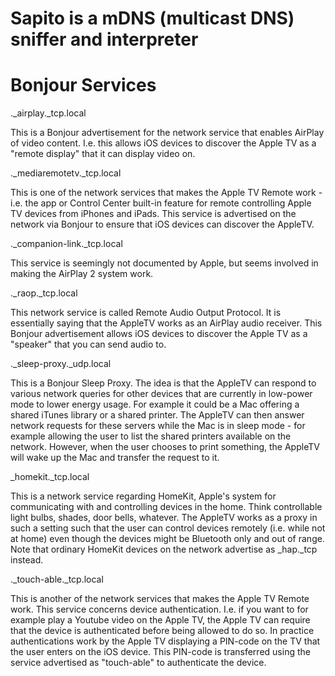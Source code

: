 # Sapito is a mDNS (multicast DNS) sniffer and interpreter




# Bonjour Services

._airplay._tcp.local

This is a Bonjour advertisement for the network service that enables AirPlay of video content. I.e. this allows iOS devices to discover the Apple TV as a "remote display" that it can display video on.

._mediaremotetv._tcp.local

This is one of the network services that makes the Apple TV Remote work - i.e. the app or Control Center built-in feature for remote controlling Apple TV devices from iPhones and iPads. This service is advertised on the network via Bonjour to ensure that iOS devices can discover the AppleTV.

._companion-link._tcp.local

This service is seemingly not documented by Apple, but seems involved in making the AirPlay 2 system work.

._raop._tcp.local

This network service is called Remote Audio Output Protocol. It is essentially saying that the AppleTV works as an AirPlay audio receiver. This Bonjour advertisement allows iOS devices to discover the Apple TV as a "speaker" that you can send audio to.

._sleep-proxy._udp.local

This is a Bonjour Sleep Proxy. The idea is that the AppleTV can respond to various network queries for other devices that are currently in low-power mode to lower energy usage. For example it could be a Mac offering a shared iTunes library or a shared printer. The AppleTV can then answer network requests for these servers while the Mac is in sleep mode - for example allowing the user to list the shared printers available on the network. However, when the user chooses to print something, the AppleTV will wake up the Mac and transfer the request to it.

_homekit._tcp.local

This is a network service regarding HomeKit, Apple's system for communicating with and controlling devices in the home. Think controllable light bulbs, shades, door bells, whatever. The AppleTV works as a proxy in such a setting such that the user can control devices remotely (i.e. while not at home) even though the devices might be Bluetooth only and out of range. Note that ordinary HomeKit devices on the network advertise as _hap._tcp instead.

._touch-able._tcp.local

This is another of the network services that makes the Apple TV Remote work. This service concerns device authentication. I.e. if you want to for example play a Youtube video on the Apple TV, the Apple TV can require that the device is authenticated before being allowed to do so. In practice authentications work by the Apple TV displaying a PIN-code on the TV that the user enters on the iOS device. This PIN-code is transferred using the service advertised as "touch-able" to authenticate the device.
